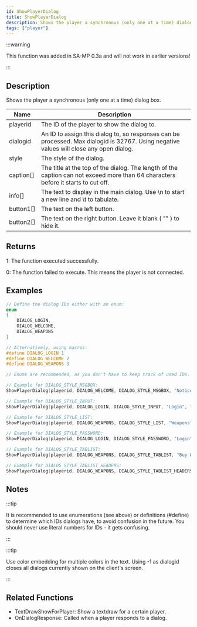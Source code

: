 ```yaml
---
id: ShowPlayerDialog
title: ShowPlayerDialog
description: Shows the player a synchronous (only one at a time) dialog box.
tags: ["player"]
---
```


:::warning

This function was added in SA-MP 0.3a and will not work in earlier versions!

:::

## Description

Shows the player a synchronous (only one at a time) dialog box.

| Name      | Description                                                                                                                             |
| --------- | --------------------------------------------------------------------------------------------------------------------------------------- |
| playerid  | The ID of the player to show the dialog to.                                                                                             |
| dialogid  | An ID to assign this dialog to, so responses can be processed. Max dialogid is 32767. Using negative values will close any open dialog. |
| style     | The style of the dialog.                                                                                                                |
| caption[] | The title at the top of the dialog. The length of the caption can not exceed more than 64 characters before it starts to cut off.       |
| info[]    | The text to display in the main dialog. Use \n to start a new line and \t to tabulate.                                                  |
| button1[] | The text on the left button.                                                                                                            |
| button2[] | The text on the right button. Leave it blank ( "" ) to hide it.                                                                         |

## Returns

1: The function executed successfully.

0: The function failed to execute. This means the player is not connected.

## Examples

```c
// Define the dialog IDs either with an enum:
enum
{
    DIALOG_LOGIN,
    DIALOG_WELCOME,
    DIALOG_WEAPONS
}

// Alternatively, using macros:
#define DIALOG_LOGIN 1
#define DIALOG_WELCOME 2
#define DIALOG_WEAPONS 3

// Enums are recommended, as you don't have to keep track of used IDs. However, enums use memory to store the defines, whereas defines are processed in the 'pre-processor' (compiling) stage.

// Example for DIALOG_STYLE_MSGBOX:
ShowPlayerDialog(playerid, DIALOG_WELCOME, DIALOG_STYLE_MSGBOX, "Notice", "You are connected to the server", "Close", "");

// Example for DIALOG_STYLE_INPUT:
ShowPlayerDialog(playerid, DIALOG_LOGIN, DIALOG_STYLE_INPUT, "Login", "Enter your password below:", "Login", "Cancel");

// Example for DIALOG_STYLE_LIST:
ShowPlayerDialog(playerid, DIALOG_WEAPONS, DIALOG_STYLE_LIST, "Weapons", "AK47\nM4\nSniper Rifle", "Option 1", "Option 2");

// Example for DIALOG_STYLE_PASSWORD:
ShowPlayerDialog(playerid, DIALOG_LOGIN, DIALOG_STYLE_PASSWORD, "Login", "Enter your password below:", "Login", "Cancel");

// Example for DIALOG_STYLE_TABLIST:
ShowPlayerDialog(playerid, DIALOG_WEAPONS, DIALOG_STYLE_TABLIST, "Buy Weapon", "Deagle\t$5000\t100\nSawnoff\t$5000\t100\nPistol\t$1000\t50", "Select", "Cancel");

// Example for DIALOG_STYLE_TABLIST_HEADERS:
ShowPlayerDialog(playerid, DIALOG_WEAPONS, DIALOG_STYLE_TABLIST_HEADERS, "Buy Weapon", "Weapon\tPrice\tAmmo\nDeagle\t$5000\t100\nSawnoff\t$5000\t100\nPistol\t$1000\t50", "Select", "Cancel");
```

## Notes

:::tip

It is recommended to use enumerations (see above) or definitions (#define) to determine which IDs dialogs have, to avoid confusion in the future. You should never use literal numbers for IDs - it gets confusing.

:::

:::tip

Use color embedding for multiple colors in the text.
Using -1 as dialogid closes all dialogs currently shown on the client's screen.

:::

## Related Functions

- TextDrawShowForPlayer: Show a textdraw for a certain player.
- OnDialogResponse: Called when a player responds to a dialog.
